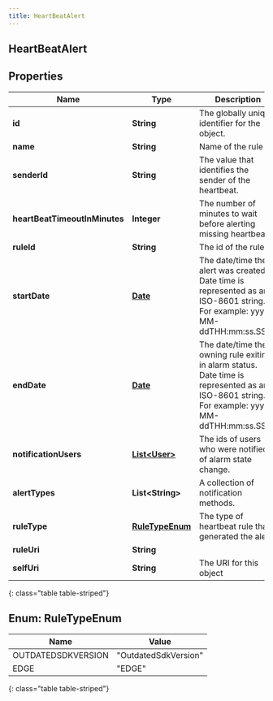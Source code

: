 ```yaml
---
title: HeartBeatAlert
---
```

## HeartBeatAlert


## Properties

| Name | Type | Description | Notes |
| ------------ | ------------- | ------------- | ------------- |
| **id** | **String** | The globally unique identifier for the object. |  [optional] |
| **name** | **String** | Name of the rule |  |
| **senderId** | **String** | The value that identifies the sender of the heartbeat. |  |
| **heartBeatTimeoutInMinutes** | **Integer** | The number of minutes to wait before alerting missing heartbeats. |  |
| **ruleId** | **String** | The id of the rule. |  |
| **startDate** | [**Date**](Date.html) | The date/time the alert was created. Date time is represented as an ISO-8601 string. For example: yyyy-MM-ddTHH:mm:ss.SSSZ |  |
| **endDate** | [**Date**](Date.html) | The date/time the owning rule exiting in alarm status. Date time is represented as an ISO-8601 string. For example: yyyy-MM-ddTHH:mm:ss.SSSZ |  [optional] |
| **notificationUsers** | [**List&lt;User&gt;**](User.html) | The ids of users who were notified of alarm state change. |  |
| **alertTypes** | **List&lt;String&gt;** | A collection of notification methods. |  |
| **ruleType** | [**RuleTypeEnum**](#RuleTypeEnum) | The type of heartbeat rule that generated the alert |  |
| **ruleUri** | **String** |  |  [optional] |
| **selfUri** | **String** | The URI for this object |  [optional] |
{: class="table table-striped"}


<a name="RuleTypeEnum"></a>

## Enum: RuleTypeEnum

| Name | Value |
| ---- | ----- |
| OUTDATEDSDKVERSION | &quot;OutdatedSdkVersion&quot; |
| EDGE | &quot;EDGE&quot; |
{: class="table table-striped"}


